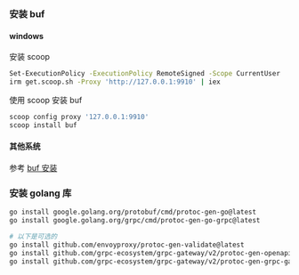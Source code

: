 ### 安装 buf

#### windows

安装 scoop

```bash
Set-ExecutionPolicy -ExecutionPolicy RemoteSigned -Scope CurrentUser
irm get.scoop.sh -Proxy 'http://127.0.0.1:9910' | iex
```

使用 scoop 安装 buf

```bash
scoop config proxy '127.0.0.1:9910'
scoop install buf
```

#### 其他系统

参考 [buf 安装](https://buf.build/docs/installation)

### 安装 golang 库

```bash
go install google.golang.org/protobuf/cmd/protoc-gen-go@latest
go install google.golang.org/grpc/cmd/protoc-gen-go-grpc@latest

# 以下是可选的
go install github.com/envoyproxy/protoc-gen-validate@latest
go install github.com/grpc-ecosystem/grpc-gateway/v2/protoc-gen-openapiv2@latest
go install github.com/grpc-ecosystem/grpc-gateway/v2/protoc-gen-grpc-gateway@latest
```

